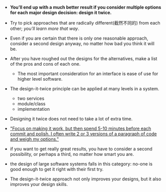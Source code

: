 + **You’ll end up with a much better result if you consider multiple options for each major design decision: design it twice.**
+ Try to pick approaches that are radically different(截然不同的) from each other; *you’ll learn more that way*.
+ Even if you are certain that there is only one reasonable approach, consider a second design anyway, no matter how bad you think it will be.

+ After you have roughed out the designs for the alternatives, make a list of the pros and cons of each one.
    + The most important consideration for an interface is ease of use for higher level software.

+ The design-it-twice principle can be applied at many levels in a system.
    + two services
    + module/class
    + implementation

+ Designing it twice does not need to take a lot of extra time.

+ ["Focus on making it work, but then spend 5-10 minutes before each commit and polish. I often write 2 or 3 versions of a paragraph of code and weigh my options."](https://www.zenspider.com/ruby/2012/09/career-advice.html)

+ if you want to get really great results, you have to consider a second possibility, or perhaps a third, no matter how smart you are.
+ the design of large software systems falls in this category: no-one is good enough to get it right with their first try.

+ The design-it-twice approach not only improves your designs, but it also improves your design skills.
